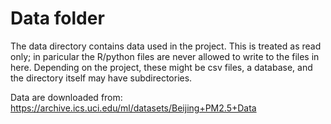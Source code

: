 # Data folder

The data directory contains data used in the project. This is treated as read only; in paricular the R/python files are never allowed to write to the files in here. Depending on the project, these might be csv files, a database, and the directory itself may have subdirectories.

Data are downloaded from: https://archive.ics.uci.edu/ml/datasets/Beijing+PM2.5+Data
